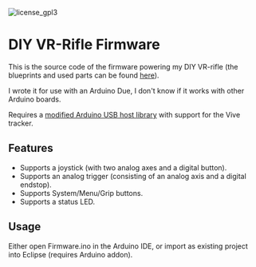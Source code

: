 
![license_gpl3](https://img.shields.io/badge/License-GPL%203.0-green.svg)

# DIY VR-Rifle Firmware

This is the source code of the firmware powering my DIY VR-rifle (the blueprints and used parts can be found [here](https://raw.githubusercontent.com/matzman666/VR-Rifle-Blueprints)).

I wrote it for use with an Arduino Due, I don't know if it works with other Arduino boards.

Requires a [modified Arduino USB host library](https://github.com/matzman666/USBHost) with support for the Vive tracker.

## Features

- Supports a joystick (with two analog axes and a digital button).
- Supports an analog trigger (consisting of an analog axis and a digital endstop).
- Supports System/Menu/Grip buttons.
- Supports a status LED.

## Usage

Either open Firmware.ino in the Arduino IDE, or import as existing project into Eclipse (requires Arduino addon).
 